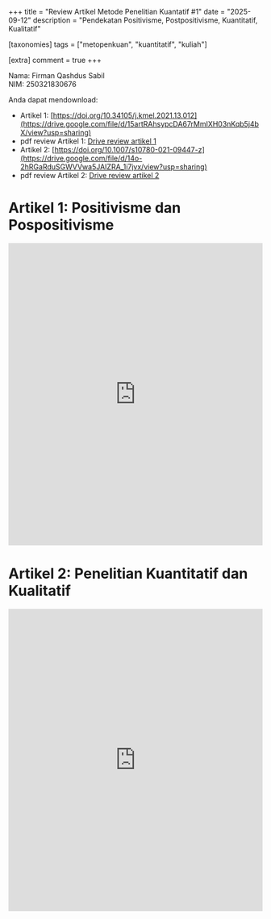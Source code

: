 +++
title = "Review Artikel Metode Penelitian Kuantatif #1"
date = "2025-09-12"
description = "Pendekatan Positivisme, Postpositivisme, Kuantitatif, Kualitatif"

[taxonomies]
tags = ["metopenkuan", "kuantitatif", "kuliah"]

[extra]
comment = true
+++

Nama: Firman Qashdus Sabil\
NIM: 250321830676

Anda dapat mendownload:
- Artikel 1: [https://doi.org/10.34105/j.kmel.2021.13.012](https://drive.google.com/file/d/15artRAhsypcDA67rMmIXH03nKqb5j4bX/view?usp=sharing)
- pdf review Artikel 1: [Drive review artikel 1](https://drive.google.com/file/d/1RhPmzFOCxzCYNaaR5dTnW71iQljV3rkG/view?usp=drive_link)
- Artikel 2: [https://doi.org/10.1007/s10780-021-09447-z](https://drive.google.com/file/d/14o-2hRGaRduSGWVVwa5JAIZRA_1i7jvx/view?usp=sharing)
- pdf review Artikel 2:  [Drive review artikel 2](https://drive.google.com/file/d/15X5asdWvdL0grU4WVX27fPpd0_RNG2ZK/view?usp=drive_link)

# Artikel 1: Positivisme dan Pospositivisme
<iframe src="https://drive.google.com/file/d/1RhPmzFOCxzCYNaaR5dTnW71iQljV3rkG/preview" width="100%" height="600" allow="autoplay" frameborder="0"></iframe>

# Artikel 2: Penelitian Kuantitatif dan Kualitatif
<iframe src="https://drive.google.com/file/d/15X5asdWvdL0grU4WVX27fPpd0_RNG2ZK/preview" width="100%" height="600" allow="autoplay" frameborder="0"></iframe>
